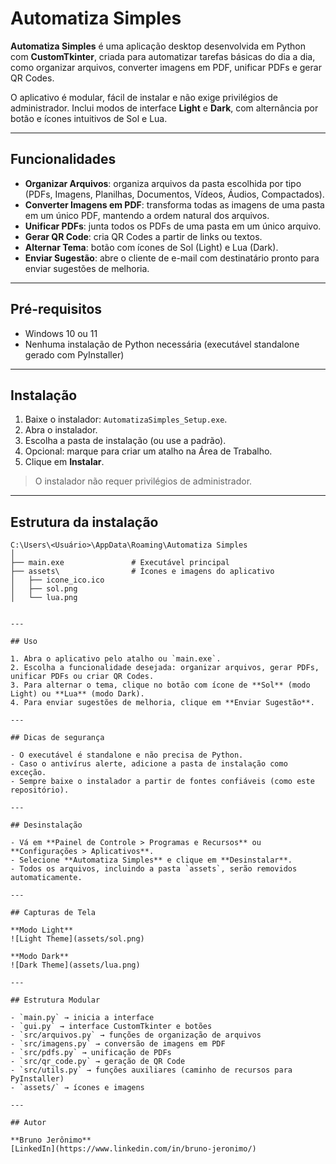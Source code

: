 # Automatiza Simples

**Automatiza Simples** é uma aplicação desktop desenvolvida em Python com **CustomTkinter**, criada para automatizar tarefas básicas do dia a dia, como organizar arquivos, converter imagens em PDF, unificar PDFs e gerar QR Codes.

O aplicativo é modular, fácil de instalar e não exige privilégios de administrador. Inclui modos de interface **Light** e **Dark**, com alternância por botão e ícones intuitivos de Sol e Lua.

---

## Funcionalidades

- **Organizar Arquivos**: organiza arquivos da pasta escolhida por tipo (PDFs, Imagens, Planilhas, Documentos, Vídeos, Áudios, Compactados).  
- **Converter Imagens em PDF**: transforma todas as imagens de uma pasta em um único PDF, mantendo a ordem natural dos arquivos.  
- **Unificar PDFs**: junta todos os PDFs de uma pasta em um único arquivo.  
- **Gerar QR Code**: cria QR Codes a partir de links ou textos.  
- **Alternar Tema**: botão com ícones de Sol (Light) e Lua (Dark).  
- **Enviar Sugestão**: abre o cliente de e-mail com destinatário pronto para enviar sugestões de melhoria.  

---

## Pré-requisitos

- Windows 10 ou 11  
- Nenhuma instalação de Python necessária (executável standalone gerado com PyInstaller)  

---

## Instalação

1. Baixe o instalador: `AutomatizaSimples_Setup.exe`.  
2. Abra o instalador.  
3. Escolha a pasta de instalação (ou use a padrão).  
4. Opcional: marque para criar um atalho na Área de Trabalho.  
5. Clique em **Instalar**.  

> O instalador não requer privilégios de administrador.  

---

## Estrutura da instalação
```text
C:\Users\<Usuário>\AppData\Roaming\Automatiza Simples
│
├── main.exe               # Executável principal
├── assets\                # Ícones e imagens do aplicativo
│   ├── icone_ico.ico
│   ├── sol.png
│   └── lua.png


---

## Uso

1. Abra o aplicativo pelo atalho ou `main.exe`.  
2. Escolha a funcionalidade desejada: organizar arquivos, gerar PDFs, unificar PDFs ou criar QR Codes.  
3. Para alternar o tema, clique no botão com ícone de **Sol** (modo Light) ou **Lua** (modo Dark).  
4. Para enviar sugestões de melhoria, clique em **Enviar Sugestão**.  

---

## Dicas de segurança

- O executável é standalone e não precisa de Python.  
- Caso o antivírus alerte, adicione a pasta de instalação como exceção.  
- Sempre baixe o instalador a partir de fontes confiáveis (como este repositório).  

---

## Desinstalação

- Vá em **Painel de Controle > Programas e Recursos** ou **Configurações > Aplicativos**.  
- Selecione **Automatiza Simples** e clique em **Desinstalar**.  
- Todos os arquivos, incluindo a pasta `assets`, serão removidos automaticamente.  

---

## Capturas de Tela

**Modo Light**  
![Light Theme](assets/sol.png)  

**Modo Dark**  
![Dark Theme](assets/lua.png)  

---

## Estrutura Modular

- `main.py` → inicia a interface  
- `gui.py` → interface CustomTkinter e botões  
- `src/arquivos.py` → funções de organização de arquivos  
- `src/imagens.py` → conversão de imagens em PDF  
- `src/pdfs.py` → unificação de PDFs  
- `src/qr_code.py` → geração de QR Code  
- `src/utils.py` → funções auxiliares (caminho de recursos para PyInstaller)  
- `assets/` → ícones e imagens  

---

## Autor

**Bruno Jerônimo**
[LinkedIn](https://www.linkedin.com/in/bruno-jeronimo/)
